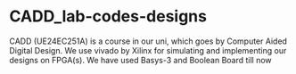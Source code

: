 # CADD_lab-codes-designs
CADD (UE24EC251A) is a course in our uni, which goes by Computer Aided Digital Design. We use vivado by Xilinx for simulating and implementing our designs on FPGA(s). We have used Basys-3 and Boolean Board till now
